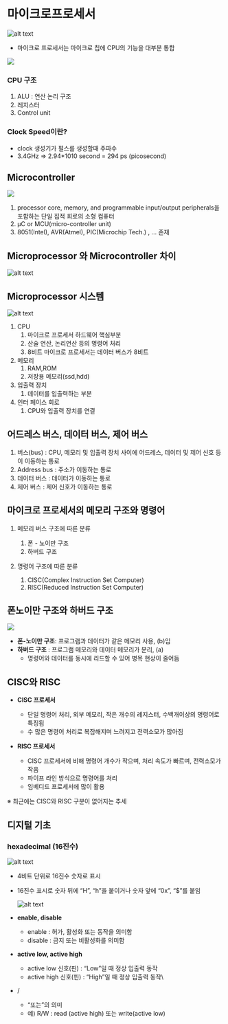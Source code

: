 # 마이크로프로세서

![alt text](Atmega128/1.Microprocessor/image.png)

- 마이크로 프로세서는 마이크로 칩에 CPU의 기능을 대부분 통합

![](Atmega128/1.Microprocessor/image-1.png)


### **CPU 구조**

1. ALU : 연산 논리 구조
2. 레지스터
3. Control unit


### **Clock Speed이란?**

- clock 생성기가 펄스를 생성할때 주파수
- 3.4GHz => 2.94*1010 second = 294 ps (picosecond)



## Microcontroller

![](Atmega128/1.Microprocessor/image-2.png)

1. processor core, memory, and programmable input/output peripherals을 포함하는 단일 집적 회로의 소형 컴퓨터
2. µC or MCU(micro-controller unit)
3. 8051(Intel), AVR(Atmel), PIC(Microchip Tech.) , … 존재



## Microprocessor 와 Microcontroller 차이
![alt text](Atmega128/1.Microprocessor/image-3.png)



## Microprocessor 시스템 

![alt text](Atmega128/1.Microprocessor/image-4.png)

1. CPU
   1. 마이크로 프로세서 하드웨어 핵심부분
   2. 산술 연산, 논리연산 등의 명령어 처리
   3. 8비트 마이크로 프로세서는 데이터 버스가 8비트
2. 메모리
   1. RAM,ROM
   2. 저장용 메모리(ssd,hdd)
3. 입출력 장치
   1. 데이터를 입출력하는 부분
4. 인터 페이스 회로
   1. CPU와 입출력 장치를 연결



## 어드레스 버스, 데이터 버스, 제어 버스
1. 버스(bus) : CPU, 메모리 및 입출력 장치 사이에 어드레스, 데이터 및 제어 신호 등이 이동하는 통로
2. Address bus : 주소가 이동하는 통로
3. 데이터 버스 : 데이터가 이동하는 통로
4. 제어 버스 : 제어 신호가 이동하는 통로


## 마이크로 프로세서의 메모리 구조와 명령어
1. 메모리 버스 구조에 따른 분류
   1. 폰 - 노이만 구조
   2. 하버드 구조
   

2. 명령어 구조에 따른 분류
   1. CISC(Complex Instruction Set Computer)
   2. RISC(Reduced Instruction Set Computer)





## 폰노이만 구조와 하버드 구조

![](Atmega128/1.Microprocessor/image-5.png)

- **폰-노이만 구조**: 프로그램과 데이터가 같은 메모리 사용, (b)임
- **하버드 구조** : 프로그램 메모리와 데이터 메모리가 분리, (a)
  - 명령어와 데이터를 동시에 리드할 수 있어 병목 현상이 줄어듬




## CISC와 RISC
  
- **CISC 프로세서**

  -  단일 명령어 처리, 외부 메모리, 작은 개수의 레지스터, 수백개이상의 명령어로 특징됨
  - 수 많은 명령어 처리로 복잡해지며 느려지고 전력소모가 많아짐

- **RISC 프로세서**
  
  - CISC 프로세서에 비해 명령어 개수가 작으며, 처리 속도가 빠르며, 전력소모가 작음
  - 파이프 라인 방식으로 명령어를 처리
  - 임베디드 프로세서에 많이 활용

※ 최근에는 CISC와 RISC 구분이 없어지는 추세




## 디지털 기초

### hexadecimal (16진수)


![alt text](Atmega128/1.Microprocessor/image-6.png)

- 4비트 단위로 16진수 숫자로 표시
- 16진수 표시로 숫자 뒤에 “H”, “h”을 붙이거나 숫자 앞에 “0x”,
“$”를 붙임


  ![alt text](Atmega128/1.Microprocessor/image-7.png)




- **enable, disable**
  - enable : 허가, 활성화 또는 동작을 의미함
  - disable : 금지 또는 비활성화를 의미함



-  **active low, active high**
   -  active low 신호(핀) : “Low”일 때 정상 입출력 동작
   - active high 신호(핀) : “High”일 때 정상 입출력 동작\



- /
  - “또는”의 의미
  - 예) R/W : read (active high) 또는 write(active low)